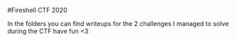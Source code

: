 #Fireshell CTF 2020

In the folders you can find writeups for the 2 challenges I managed to solve during the CTF
have fun <3

